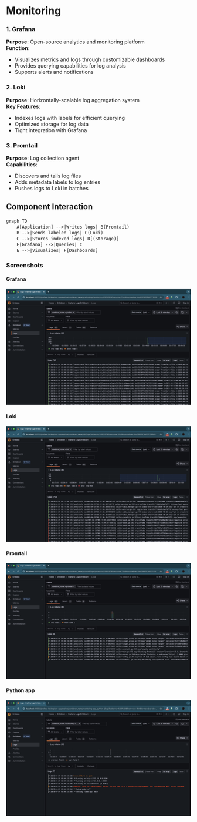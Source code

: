 # Monitoring

### 1. Grafana
**Purpose**: Open-source analytics and monitoring platform  
**Function**:
- Visualizes metrics and logs through customizable dashboards
- Provides querying capabilities for log analysis
- Supports alerts and notifications

### 2. Loki
**Purpose**: Horizontally-scalable log aggregation system  
**Key Features**:
- Indexes logs with labels for efficient querying
- Optimized storage for log data
- Tight integration with Grafana

### 3. Promtail
**Purpose**: Log collection agent  
**Capabilities**:
- Discovers and tails log files
- Adds metadata labels to log entries
- Pushes logs to Loki in batches

## Component Interaction

```mermaid
graph TD
    A[Application] -->|Writes logs| B(Promtail)
    B -->|Sends labeled logs| C(Loki)
    C -->|Stores indexed logs| D[(Storage)]
    E[Grafana] -->|Queries| C
    E -->|Visualizes| F[Dashboards]
```

### Screenshots

#### Grafana

![grafana](assets/grafana.png)

#### Loki

![loki](assets/loki.png)

#### Promtail

![promtail](assets/promtail.png)

#### Python app

![python](assets/python.png)

